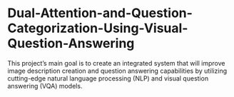 # Dual-Attention-and-Question-Categorization-Using-Visual-Question-Answering
This project’s main goal is to create an integrated system that will improve image description creation and question answering capabilities by utilizing cutting-edge natural language processing (NLP) and visual question answering (VQA) models. 
